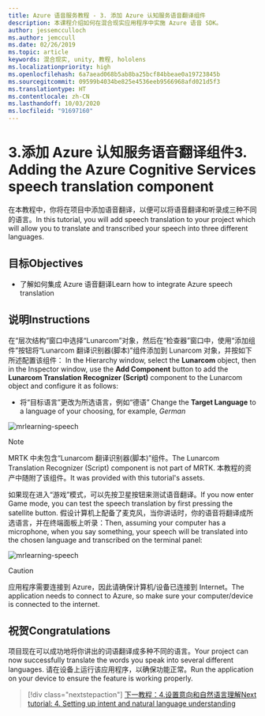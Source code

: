 ```yaml
---
title: Azure 语音服务教程 - 3. 添加 Azure 认知服务语音翻译组件
description: 本课程介绍如何在混合现实应用程序中实施 Azure 语音 SDK。
author: jessemcculloch
ms.author: jemccull
ms.date: 02/26/2019
ms.topic: article
keywords: 混合现实, unity, 教程, hololens
ms.localizationpriority: high
ms.openlocfilehash: 6a7aead068b5ab8ba25bcf84bbeae0a19723845b
ms.sourcegitcommit: 09599b4034be825e4536eeb9566968afd021d5f3
ms.translationtype: HT
ms.contentlocale: zh-CN
ms.lasthandoff: 10/03/2020
ms.locfileid: "91697160"
---
```

# <a name="3-adding-the-azure-cognitive-services-speech-translation-component"></a><span data-ttu-id="d462f-105">3.添加 Azure 认知服务语音翻译组件</span><span class="sxs-lookup"><span data-stu-id="d462f-105">3. Adding the Azure Cognitive Services speech translation component</span></span>

<span data-ttu-id="d462f-106">在本教程中，你将在项目中添加语音翻译，以便可以将语音翻译和听录成三种不同的语言。</span><span class="sxs-lookup"><span data-stu-id="d462f-106">In this tutorial, you will add speech translation to your project which will allow you to translate and transcribed your speech into three different languages.</span></span>

## <a name="objectives"></a><span data-ttu-id="d462f-107">目标</span><span class="sxs-lookup"><span data-stu-id="d462f-107">Objectives</span></span>

* <span data-ttu-id="d462f-108">了解如何集成 Azure 语音翻译</span><span class="sxs-lookup"><span data-stu-id="d462f-108">Learn how to integrate Azure speech translation</span></span>

## <a name="instructions"></a><span data-ttu-id="d462f-109">说明</span><span class="sxs-lookup"><span data-stu-id="d462f-109">Instructions</span></span>

<span data-ttu-id="d462f-110">在“层次结构”窗口中选择“Lunarcom”对象，然后在“检查器”窗口中，使用“添加组件”按钮将“Lunarcom 翻译识别器(脚本)”组件添加到 Lunarcom 对象，并按如下所述配置该组件：   </span><span class="sxs-lookup"><span data-stu-id="d462f-110">In the Hierarchy window, select the **Lunarcom** object, then in the Inspector window, use the **Add Component** button to add the **Lunarcom Translation Recognizer (Script)** component to the Lunarcom object and configure it as follows:</span></span>

* <span data-ttu-id="d462f-111">将“目标语言”更改为所选语言，例如“德语”  </span><span class="sxs-lookup"><span data-stu-id="d462f-111">Change the **Target Language** to a language of your choosing, for example, _German_</span></span>

![mrlearning-speech](images/mrlearning-speech/tutorial3-section1-step1-1.png)

> [!NOTE]
> <span data-ttu-id="d462f-113">MRTK 中未包含“Lunarcom 翻译识别器(脚本)”组件。</span><span class="sxs-lookup"><span data-stu-id="d462f-113">The Lunarcom Translation Recognizer (Script) component is not part of MRTK.</span></span> <span data-ttu-id="d462f-114">本教程的资产中随附了该组件。</span><span class="sxs-lookup"><span data-stu-id="d462f-114">It was provided with this tutorial's assets.</span></span>

<span data-ttu-id="d462f-115">如果现在进入“游戏”模式，可以先按卫星按钮来测试语音翻译。</span><span class="sxs-lookup"><span data-stu-id="d462f-115">If you now enter Game mode, you can test the speech translation by first pressing the satellite button.</span></span> <span data-ttu-id="d462f-116">假设计算机上配备了麦克风，当你讲话时，你的语音将翻译成所选语言，并在终端面板上听录：</span><span class="sxs-lookup"><span data-stu-id="d462f-116">Then, assuming your computer has a microphone, when you say something, your speech will be translated into the chosen language and transcribed on the terminal panel:</span></span>

![mrlearning-speech](images/mrlearning-speech/tutorial3-section1-step1-2.png)

> [!CAUTION]
> <span data-ttu-id="d462f-118">应用程序需要连接到 Azure，因此请确保计算机/设备已连接到 Internet。</span><span class="sxs-lookup"><span data-stu-id="d462f-118">The application needs to connect to Azure, so make sure your computer/device is connected to the internet.</span></span>

## <a name="congratulations"></a><span data-ttu-id="d462f-119">祝贺</span><span class="sxs-lookup"><span data-stu-id="d462f-119">Congratulations</span></span>

<span data-ttu-id="d462f-120">项目现在可以成功地将你讲出的词语翻译成多种不同的语言。</span><span class="sxs-lookup"><span data-stu-id="d462f-120">Your project can now successfully translate the words you speak into several different languages.</span></span> <span data-ttu-id="d462f-121">请在设备上运行该应用程序，以确保功能正常。</span><span class="sxs-lookup"><span data-stu-id="d462f-121">Run the application on your device to ensure the feature is working properly.</span></span>

> [!div class="nextstepaction"]
> [<span data-ttu-id="d462f-122">下一教程：4.设置意向和自然语言理解</span><span class="sxs-lookup"><span data-stu-id="d462f-122">Next tutorial: 4. Setting up intent and natural language understanding</span></span>](mrlearning-speechSDK-ch4.md)
